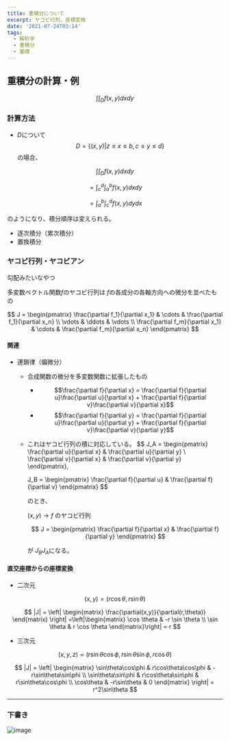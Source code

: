 ```yaml
---
title: 重積分について
excerpt: ヤコビ行列、座標変換
date: '2021-07-24T03:14'
tags:
  - 解析学
  - 重積分
  - 基礎
---
```


## 重積分の計算・例
$$\int\int_Df(x,y) dxdy$$
### 計算方法
- $D$について
$$D = \{ (x,y) | z \leq x \leq b, c \leq y \leq d \}$$
の場合、

$$\int\int_D f(x,y) dxdy$$

$$= \int_c^d\int_a^b f(x,y) dx dy$$

$$= \int_a^b\int_c^d f(x,y) dy dx$$

のようになり、積分順序は変えられる。

- 逐次積分（累次積分）
- 置換積分

### ヤコビ行列・ヤコビアン

勾配みたいなやつ

多変数ベクトル関数$f$のヤコビ行列は
$f$の各成分の各軸方向への微分を並べたもの


$$
J = \begin{pmatrix}
\frac{\partial f_1}{\partial x_1} & \cdots & \frac{\partial f_1}{\partial x_n} \\
\vdots & \ddots & \vdots \\
\frac{\partial f_m}{\partial x_1} & \cdots & \frac{\partial f_m}{\partial x_n}
\end{pmatrix}
$$

#### 関連
- 連鎖律（偏微分）
  - 合成関数の微分を多変数関数に拡張したもの
    - $$\frac{\partial f}{\partial x} = \frac{\partial f}{\partial u}\frac{\partial u}{\partial x} + \frac{\partial f}{\partial v}\frac{\partial v}{\partial x}$$
    - $$\frac{\partial f}{\partial y} = \frac{\partial f}{\partial u}\frac{\partial u}{\partial y} + \frac{\partial f}{\partial v}\frac{\partial v}{\partial y}$$
  - これはヤコビ行列の積に対応している。
    $$
    J_A = 
    \begin{pmatrix}
    \frac{\partial u}{\partial x} & \frac{\partial u}{\partial y} \\
    \frac{\partial v}{\partial x} & \frac{\partial v}{\partial y}
    \end{pmatrix},

    J_B = \begin{pmatrix}
    \frac{\partial f}{\partial u} & \frac{\partial f}{\partial v}
    \end{pmatrix}
    $$

    のとき、

    $(x,y) \rightarrow f$
    のヤコビ行列 

    $$
    J = \begin{pmatrix}
    \frac{\partial f}{\partial x} & \frac{\partial f}{\partial y}
    \end{pmatrix}
    $$

    が $J_BJ_A$になる。

#### 直交座標からの座標変換

- 二次元

$$(x,y) = (r\cos \theta, r \sin \theta)$$

$$
|J| = \left|
\begin{matrix}
\frac{\partial(x,y)}{\partial(r,\theta)}
\end{matrix}
\right|
=\left|\begin{matrix}
\cos \theta & -r \sin \theta \\
\sin \theta & r \cos \theta 
\end{matrix}\right| = r
$$

- 三次元

$$(x,y,z) = (r\sin\theta\cos\phi, r\sin\theta\sin\phi, r\cos\theta)$$

$$
|J| = \left|
\begin{matrix}
\sin\theta\cos\phi & r\cos\theta\cos\phi & -r\sin\theta\sin\phi \\
\sin\theta\sin\phi & r\cos\theta\sin\phi & r\sin\theta\cos\phi \\
\cos\theta & -r\sin\theta & 0
\end{matrix}
\right| = r^2\sin\theta
$$

<hr>

### 下書き

![image](https://res.cloudinary.com/ddaz9etkx/image/upload/v1627064131/math/Untitled_Draft_-1_fkaalr.jpg)